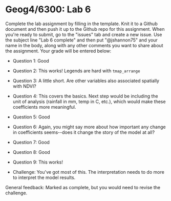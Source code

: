 # Geog4/6300: Lab 6

Complete the lab assignment by filling in the template. Knit it to a Github document and then push it up to the Github repo for this assignment. When you're ready to submit, go to the "issues" tab and create a new issue. Use the subject line "Lab 6 complete" and then put "@jshannon75" and your name in the body, along with any other comments you want to share about the assignment. Your grade will be entered below:

* Question 1: Good<p>
* Question 2: This works! Legends are hard with `tmap_arrange`<p>
* Question 3: A little short. Are other variables also associated spatially with NDVI?<p>
* Question 4: This covers the basics. Next step would be including the unit of analysis (rainfall in mm, temp in C, etc.), which would make these coefficients more meaningful.<p>
* Question 5: Good<p>
* Question 6: Again, you might say more about how important any change in coefficients seems--does it change the story of the model at all?<p>
* Question 7: Good<p>
* Question 8: Good<p>
* Question 9: This works!<p>

* Challenge: You've got most of this. The interpretation needs to do more to interpret the model results.<p>
<p>
General feedback: Marked as complete, but you would need to revise the challenge.
